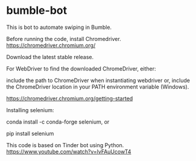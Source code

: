 # bumble-bot
This is bot to automate swiping in Bumble.

Before running the code, install Chromedriver.
https://chromedriver.chromium.org/

Download the latest stable release.

For WebDriver to find the downloaded ChromeDriver, either:

include the path to ChromeDriver when instantiating webdriver or,
include the ChromeDriver location in your PATH environment variable (Windows).

https://chromedriver.chromium.org/getting-started

Installing selenium:

conda install -c conda-forge selenium, or

pip install selenium

This code is based on Tinder bot using Python. 
https://www.youtube.com/watch?v=lvFAuUcowT4
